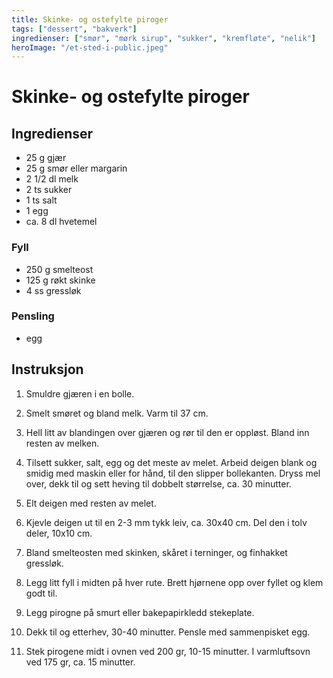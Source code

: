 ```yaml
---
title: Skinke- og ostefylte piroger
tags: ["dessert", "bakverk"]
ingredienser: ["smør", "mørk sirup", "sukker", "kremfløte", "nelik"]
heroImage: "/et-sted-i-public.jpeg"
---
```


# Skinke- og ostefylte piroger

## Ingredienser

- 25 g gjær
- 25 g smør eller margarin
- 2 1/2 dl melk
- 2 ts sukker
- 1 ts salt
- 1 egg
- ca. 8 dl hvetemel

### Fyll

- 250 g smelteost
- 125 g røkt skinke
- 4 ss gressløk

### Pensling

- egg

## Instruksjon

1. Smuldre gjæren i en bolle.

2. Smelt smøret og bland melk. Varm til 37 cm.

3. Hell litt av blandingen over gjæren og rør til den er oppløst. Bland inn resten av melken.

4. Tilsett sukker, salt, egg og det meste av melet. Arbeid deigen blank og smidig med maskin eller for hånd, til den slipper bollekanten. Dryss mel over, dekk til og sett heving til dobbelt størrelse, ca. 30 minutter.

5. Elt deigen med resten av melet.

6. Kjevle deigen ut til en 2-3 mm tykk leiv, ca. 30x40 cm. Del den i tolv deler, 10x10 cm.

7. Bland smelteosten med skinken, skåret i terninger, og finhakket gressløk.

8. Legg litt fyll i midten på hver rute. Brett hjørnene opp over fyllet og klem godt til.

9. Legg pirogne på smurt eller bakepapirkledd stekeplate.

10. Dekk til og etterhev, 30-40 minutter. Pensle med sammenpisket egg.

11. Stek pirogene midt i ovnen ved 200 gr, 10-15 minutter. I varmluftsovn ved 175 gr, ca. 15 minutter.
